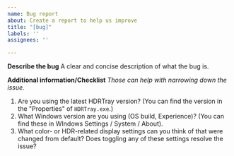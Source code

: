 ```yaml
---
name: Bug report
about: Create a report to help us improve
title: "[bug]"
labels: ''
assignees: ''

---
```


**Describe the bug**
A clear and concise description of what the bug is.

**Additional information/Checklist**
_Those can help with narrowing down the issue._
1. Are you using the latest HDRTray version? (You can find the version in the "Properties" of `HDRTray.exe`.)
2. What Windows version are you using (OS build, Experience)? (You can find these in WIndows Settings / System / About).
3. What color- or HDR-related display settings can you think of that were changed from default?
Does toggling any of these settings resolve the issue?
